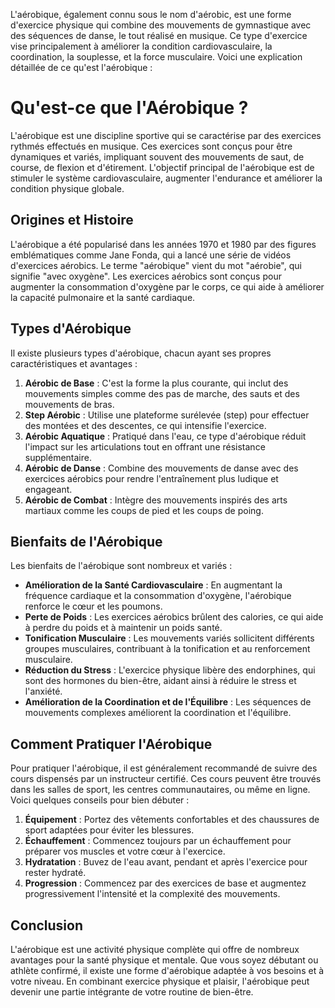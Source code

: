 L'aérobique, également connu sous le nom d'aérobic, est une forme d'exercice physique qui combine des mouvements de gymnastique avec des séquences de danse, le tout réalisé en musique. Ce type d'exercice vise principalement à améliorer la condition cardiovasculaire, la coordination, la souplesse, et la force musculaire. Voici une explication détaillée de ce qu'est l'aérobique :

# Qu'est-ce que l'Aérobique ?

L'aérobique est une discipline sportive qui se caractérise par des exercices rythmés effectués en musique. Ces exercices sont conçus pour être dynamiques et variés, impliquant souvent des mouvements de saut, de course, de flexion et d'étirement. L'objectif principal de l'aérobique est de stimuler le système cardiovasculaire, augmenter l'endurance et améliorer la condition physique globale.

## Origines et Histoire

L'aérobique a été popularisé dans les années 1970 et 1980 par des figures emblématiques comme Jane Fonda, qui a lancé une série de vidéos d'exercices aérobics. Le terme "aérobique" vient du mot "aérobie", qui signifie "avec oxygène". Les exercices aérobics sont conçus pour augmenter la consommation d'oxygène par le corps, ce qui aide à améliorer la capacité pulmonaire et la santé cardiaque.

## Types d'Aérobique

Il existe plusieurs types d'aérobique, chacun ayant ses propres caractéristiques et avantages :

1. **Aérobic de Base** : C'est la forme la plus courante, qui inclut des mouvements simples comme des pas de marche, des sauts et des mouvements de bras.
2. **Step Aérobic** : Utilise une plateforme surélevée (step) pour effectuer des montées et des descentes, ce qui intensifie l'exercice.
3. **Aérobic Aquatique** : Pratiqué dans l'eau, ce type d'aérobique réduit l'impact sur les articulations tout en offrant une résistance supplémentaire.
4. **Aérobic de Danse** : Combine des mouvements de danse avec des exercices aérobics pour rendre l'entraînement plus ludique et engageant.
5. **Aérobic de Combat** : Intègre des mouvements inspirés des arts martiaux comme les coups de pied et les coups de poing.

## Bienfaits de l'Aérobique

Les bienfaits de l'aérobique sont nombreux et variés :

- **Amélioration de la Santé Cardiovasculaire** : En augmentant la fréquence cardiaque et la consommation d'oxygène, l'aérobique renforce le cœur et les poumons.
- **Perte de Poids** : Les exercices aérobics brûlent des calories, ce qui aide à perdre du poids et à maintenir un poids santé.
- **Tonification Musculaire** : Les mouvements variés sollicitent différents groupes musculaires, contribuant à la tonification et au renforcement musculaire.
- **Réduction du Stress** : L'exercice physique libère des endorphines, qui sont des hormones du bien-être, aidant ainsi à réduire le stress et l'anxiété.
- **Amélioration de la Coordination et de l'Équilibre** : Les séquences de mouvements complexes améliorent la coordination et l'équilibre.

## Comment Pratiquer l'Aérobique

Pour pratiquer l'aérobique, il est généralement recommandé de suivre des cours dispensés par un instructeur certifié. Ces cours peuvent être trouvés dans les salles de sport, les centres communautaires, ou même en ligne. Voici quelques conseils pour bien débuter :

1. **Équipement** : Portez des vêtements confortables et des chaussures de sport adaptées pour éviter les blessures.
2. **Échauffement** : Commencez toujours par un échauffement pour préparer vos muscles et votre cœur à l'exercice.
3. **Hydratation** : Buvez de l'eau avant, pendant et après l'exercice pour rester hydraté.
4. **Progression** : Commencez par des exercices de base et augmentez progressivement l'intensité et la complexité des mouvements.

## Conclusion

L'aérobique est une activité physique complète qui offre de nombreux avantages pour la santé physique et mentale. Que vous soyez débutant ou athlète confirmé, il existe une forme d'aérobique adaptée à vos besoins et à votre niveau. En combinant exercice physique et plaisir, l'aérobique peut devenir une partie intégrante de votre routine de bien-être.